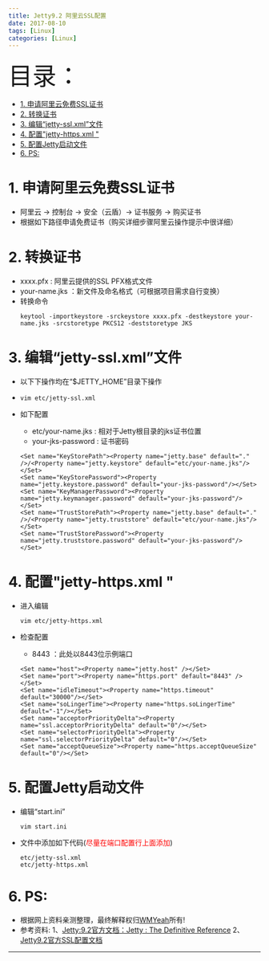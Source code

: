 ```yaml
---
title: Jetty9.2 阿里云SSL配置
date: 2017-08-10
tags: [Linux]
categories: [Linux]
---
```


<font size=20>目录：</font>

<!-- TOC -->

- [1. 申请阿里云免费SSL证书](#1-申请阿里云免费ssl证书)
- [2. 转换证书](#2-转换证书)
- [3. 编辑“jetty-ssl.xml”文件](#3-编辑jetty-sslxml文件)
- [4. 配置"jetty-https.xml "](#4-配置jetty-httpsxml-)
- [5. 配置Jetty启动文件](#5-配置jetty启动文件)
- [6. PS:](#6-ps)

<!-- /TOC -->


# 1. 申请阿里云免费SSL证书
*	阿里云	→	控制台	→	安全（云盾）→	证书服务	→	购买证书
*	根据如下路径申请免费证书（购买详细步骤阿里云操作提示中很详细）

# 2. 转换证书
* xxxx.pfx  : 阿里云提供的SSL PFX格式文件
* your-name.jks ：新文件及命名格式（可根据项目需求自行变换）
*	转换命令
	```
	keytool -importkeystore -srckeystore xxxx.pfx -destkeystore your-name.jks -srcstoretype PKCS12 -deststoretype JKS
	```


# 3. 编辑“jetty-ssl.xml”文件
*	以下下操作均在“$JETTY_HOME”目录下操作

*	```
	vim etc/jetty-ssl.xml
	```

*	如下配置
	*	etc/your-name.jks	:	相对于Jetty根目录的jks证书位置
	*	your-jks-password	:	证书密码
	```
	<Set name="KeyStorePath"><Property name="jetty.base" default="." />/<Property name="jetty.keystore" default="etc/your-name.jks"/></Set>
	<Set name="KeyStorePassword"><Property name="jetty.keystore.password" default="your-jks-password"/></Set>
	<Set name="KeyManagerPassword"><Property name="jetty.keymanager.password" default="your-jks-password"/></Set>
	<Set name="TrustStorePath"><Property name="jetty.base" default="." />/<Property name="jetty.truststore" default="etc/your-name.jks"/></Set>
	<Set name="TrustStorePassword"><Property name="jetty.truststore.password" default="your-jks-password"/></Set>
	```

# 4. 配置"jetty-https.xml "
*	进入编辑
	```
	vim etc/jetty-https.xml
	```

*	检查配置
	*	8443	：此处以8443位示例端口
	```
	<Set name="host"><Property name="jetty.host" /></Set>
	<Set name="port"><Property name="https.port" default="8443" /></Set>
	<Set name="idleTimeout"><Property name="https.timeout" default="30000"/></Set>
	<Set name="soLingerTime"><Property name="https.soLingerTime" default="-1"/></Set>
	<Set name="acceptorPriorityDelta"><Property name="ssl.acceptorPriorityDelta" default="0"/></Set>
	<Set name="selectorPriorityDelta"><Property name="ssl.selectorPriorityDelta" default="0"/></Set>
	<Set name="acceptQueueSize"><Property name="https.acceptQueueSize" default="0"/></Set>
	```

# 5. 配置Jetty启动文件
*	编辑“start.ini”
	```
	vim start.ini
	```
*	文件中添加如下代码(<font color = red>尽量在端口配置行上面添加</font>)
	```
	etc/jetty-ssl.xml
	etc/jetty-https.xml
	```

# 6. PS:

* 根据网上资料亲测整理，最终解释权归[WMYeah][1]所有!
* 参考资料:
	1、[Jetty:9.2官方文档：Jetty : The Definitive Reference][2]
	2、[Jetty9.2官方SSL配置文档][3]
------

[1]:http://www.wmyeah.com
[2]:https://www.eclipse.org/jetty/documentation/9.2.22.v20170531/
[3]:https://www.eclipse.org/jetty/documentation/9.2.22.v20170531/configuring-ssl.html
